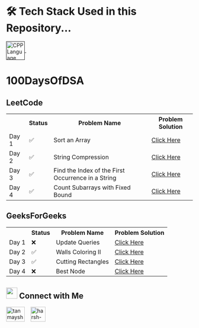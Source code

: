# 🛠 Tech Stack Used in this Repository...
 <a href="" target="_blank"> <img align="center" src="https://cdn-icons-png.flaticon.com/128/8263/8263095.png" alt="CPP Language" height="50" width="50" /> </a>
   &nbsp;&nbsp;   

# 100DaysOfDSA

## LeetCode
<table> 
  <tr>
    <th></th>  <th>Status</th>   <th>Problem Name</th>   <th>Problem Solution</th>
  </tr>
  <tr>
    <td>Day 1</td>   <td>✅</td>  <td>Sort an Array</td>   <td><a href="https://github.com/Tanmay-s55/100DaysOfDSA/blob/main/Day%201/LC%20-%20Sort%20an%20Array/Sort%20an%20Array.cpp">Click Here</a></td>
  </tr> 
  <tr>
   <td>Day 2</td>   <td>✅</td>  <td>String Compression</td>   <td><a href="https://github.com/Tanmay-s55/100DaysOfDSA/tree/main/Day%202/LC%20-%20String%20Compression">Click Here</a></td>
 </tr>
  <tr>
   <td>Day 3</td>   <td>✅</td>  <td>Find the Index of the First Occurrence in a String</td>   <td><a href="https://github.com/Tanmay-s55/100DaysOfDSA/blob/main/Day%203/LC%20-%20Find%20the%20Index%20of%20the%20First%20Occurrence%20in%20a%20String/Find%20the%20Index%20of%20the%20First%20Occurrence%20in%20a%20String.cpp">Click Here</a></td>
 </tr>
 <tr>
   <td>Day 4</td>   <td>✅</td>  <td>Count Subarrays with Fixed Bound</td>   <td><a href="https://github.com/Tanmay-s55/100DaysOfDSA/blob/main/Day%204/LC%20-%20Count%20Subarrays%20With%20Fixed%20Bounds/count%20subarrays%20with%20fixed%20bound.cpp">Click Here</a></td>
 </tr>
</table> 

## GeeksForGeeks
<table> 
  <tr>
    <th></th>  <th>Status</th>   <th>Problem Name</th>   <th>Problem Solution</th>
  </tr>
  <tr>
    <td>Day 1</td>   <td>❌</td>  <td>Update Queries</td>   <td><a href="">Click Here</a></td>
  </tr> 
 <tr>
    <td>Day 2</td>   <td>✅</td>  <td>Walls Coloring II</td>   <td><a href="https://github.com/Tanmay-s55/100DaysOfDSA/tree/main/Day%202/GFG%20-%20Walls%20Coloring%20ll">Click Here</a></td>
 </tr>
  <tr>
    <td>Day 3</td>   <td>✅</td>  <td>Cutting Rectangles</td>   <td><a href="https://github.com/Tanmay-s55/100DaysOfDSA/blob/main/Day%203/GFG%20-%20Cutting%20Rectangles/Cutting%20Rectangles.cpp">Click Here</a></td>
 </tr>
 <tr>
    <td>Day 4</td>   <td>❌</td>  <td>Best Node</td>   <td><a href="">Click Here</a></td>
  </tr> 
 <tr>
</table> 




## <img src="https://camo.githubusercontent.com/7d747cc08b78d016646aed967d248840d37bb148002f56f7f24bc0f4e56ff540/68747470733a2f2f63646e2d69636f6e732d706e672e666c617469636f6e2e636f6d2f3132382f333433372f333433373239372e706e67" width="30" /> Connect with Me
<p>

 <a href="https://twitter.com/tanmaysharma0" target="blank"><img align="center" src="https://upload.wikimedia.org/wikipedia/commons/thumb/4/4f/Twitter-logo.svg/1200px-Twitter-logo.svg.png" alt="tanmaysharma0" height="40" width="50" /></a>
  &nbsp;&nbsp;
  	<a href="https://www.linkedin.com/in/tanmay-sharma-99648716b/" target="blank"><img align="center" src="https://upload.wikimedia.org/wikipedia/commons/thumb/c/ca/LinkedIn_logo_initials.png/800px-LinkedIn_logo_initials.png" alt="harsh-thakkar-7764bb1a4" height="40" width="40" /></a>
  &nbsp;&nbsp;
</p>
